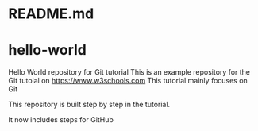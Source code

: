# README.md
# hello-world
Hello World repository for Git tutorial
This is an example repository for the Git tutoial on https://www.w3schools.com
This tutorial mainly focuses on Git 

This repository is built step by step in the tutorial.

It now includes steps for GitHub
